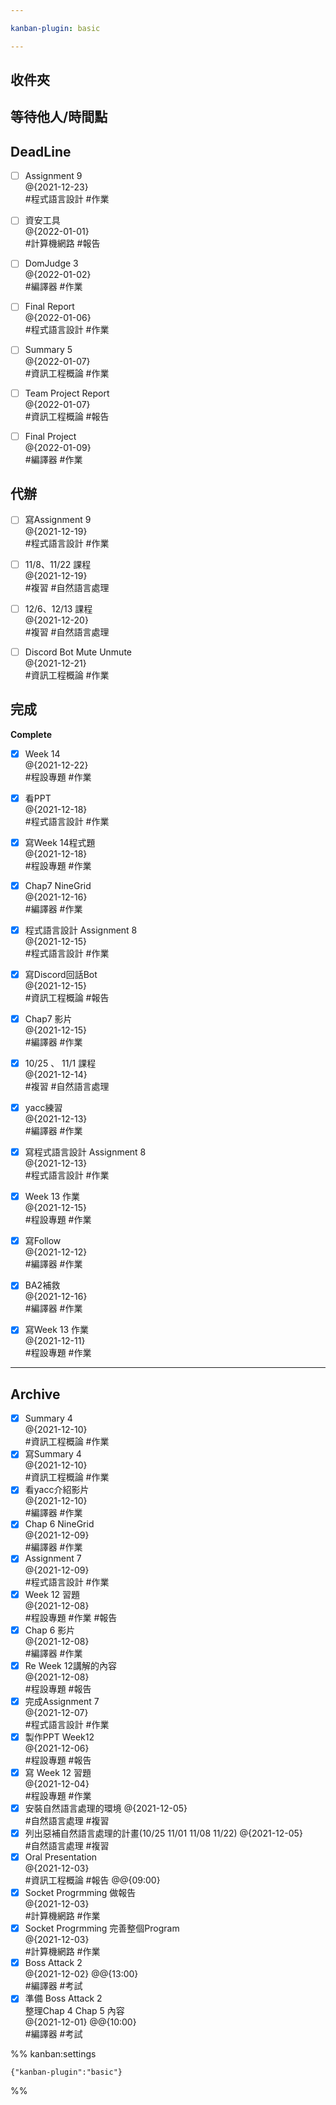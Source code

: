 ```yaml
---

kanban-plugin: basic

---
```


## 收件夾



## 等待他人/時間點



## DeadLine

- [ ] Assignment 9<br>@{2021-12-23}<br>#程式語言設計 #作業
- [ ] 資安工具<br>@{2022-01-01}<br>#計算機網路 #報告
- [ ] DomJudge 3<br>@{2022-01-02}<br>#編譯器 #作業
- [ ] Final Report<br>@{2022-01-06}<br>#程式語言設計 #作業
- [ ] Summary 5<br>@{2022-01-07}<br>#資訊工程概論 #作業
- [ ] Team Project Report<br>@{2022-01-07}<br>#資訊工程概論 #報告
- [ ] Final Project<br>@{2022-01-09}<br>#編譯器 #作業


## 代辦

- [ ] 寫Assignment 9<br>@{2021-12-19}<br>#程式語言設計 #作業
- [ ] 11/8、11/22 課程<br>@{2021-12-19}<br>#複習 #自然語言處理
- [ ] 12/6、12/13 課程<br>@{2021-12-20}<br>#複習 #自然語言處理
- [ ] Discord Bot Mute Unmute<br>@{2021-12-21}<br>#資訊工程概論 #作業


## 完成

**Complete**
- [x] Week 14<br>@{2021-12-22}<br>#程設專題 #作業
- [x] 看PPT<br>@{2021-12-18}<br>#程式語言設計 #作業
- [x] 寫Week 14程式題<br>@{2021-12-18}<br>#程設專題 #作業
- [x] Chap7 NineGrid<br>@{2021-12-16}<br>#編譯器 #作業
- [x] 程式語言設計 Assignment 8<br>@{2021-12-15}<br>#程式語言設計 #作業
- [x] 寫Discord回話Bot<br>@{2021-12-15}<br>#資訊工程概論 #報告
- [x] Chap7 影片<br>@{2021-12-15}<br>#編譯器 #作業
- [x] 10/25 、 11/1 課程<br>@{2021-12-14}<br>#複習 #自然語言處理
- [x] yacc練習<br>@{2021-12-13}<br>#編譯器 #作業
- [x] 寫程式語言設計 Assignment 8<br>@{2021-12-13}<br>#程式語言設計 #作業
- [x] Week 13 作業<br>@{2021-12-15}<br>#程設專題 #作業
- [x] 寫Follow<br>@{2021-12-12}<br>#編譯器 #作業
- [x] BA2補救<br>@{2021-12-16}<br>#編譯器 #作業
- [x] 寫Week 13 作業<br>@{2021-12-11}<br>#程設專題 #作業


***

## Archive

- [x] Summary 4<br>@{2021-12-10}<br>#資訊工程概論 #作業
- [x] 寫Summary 4<br>@{2021-12-10}<br>#資訊工程概論 #作業
- [x] 看yacc介紹影片<br>@{2021-12-10}<br>#編譯器 #作業
- [x] Chap 6 NineGrid<br>@{2021-12-09}<br>#編譯器 #作業
- [x] Assignment 7<br>@{2021-12-09}<br>#程式語言設計 #作業
- [x] Week 12 習題<br>@{2021-12-08}<br>#程設專題 #作業 #報告
- [x] Chap 6 影片<br>@{2021-12-08}<br>#編譯器 #作業
- [x] Re Week 12講解的內容<br>@{2021-12-08}<br>#程設專題 #報告
- [x] 完成Assignment 7<br>@{2021-12-07}<br>#程式語言設計 #作業
- [x] 製作PPT Week12<br>@{2021-12-06}<br>#程設專題 #報告
- [x] 寫 Week 12 習題<br>@{2021-12-04}<br>#程設專題 #作業
- [x] 安裝自然語言處理的環境 @{2021-12-05}<br>#自然語言處理 #複習
- [x] 列出惡補自然語言處理的計畫(10/25 11/01 11/08 11/22) @{2021-12-05}<br>#自然語言處理 #複習
- [x] Oral Presentation<br>@{2021-12-03}<br>#資訊工程概論 #報告 @@{09:00}
- [x] Socket Progrmming 做報告<br>@{2021-12-03} <br>#計算機網路 #作業
- [x] Socket Progrmming 完善整個Program<br>@{2021-12-03} <br>#計算機網路 #作業
- [x] Boss Attack 2<br>@{2021-12-02}  @@{13:00}<br>#編譯器 #考試
- [x] 準備 Boss Attack 2 <br>整理Chap 4 Chap 5 內容<br>@{2021-12-01}  @@{10:00}<br>#編譯器 #考試

%% kanban:settings
```
{"kanban-plugin":"basic"}
```
%%